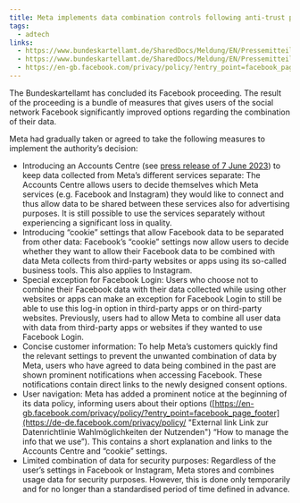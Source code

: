 ```yaml
---
title: Meta implements data combination controls following anti-trust proceedings in Germany
tags:
  - adtech
links:
  - https://www.bundeskartellamt.de/SharedDocs/Meldung/EN/Pressemitteilungen/2024/10_10_2024_Facebook.html?nn=48916
  - https://www.bundeskartellamt.de/SharedDocs/Meldung/EN/Pressemitteilungen/2023/07_06_2023_Meta_Daten.html?nn=48916
  - https://en-gb.facebook.com/privacy/policy/?entry_point=facebook_page_footer](https://de-de.facebook.com/privacy/policy/
---
```

The Bundeskartellamt has concluded its Facebook proceeding. The result of the proceeding is a bundle of measures that gives users of the social network Facebook significantly improved options regarding the combination of their data.

Meta had gradually taken or agreed to take the following measures to implement the authority’s decision:

- Introducing an Accounts Centre (see [press release of 7 June 2023](https://www.bundeskartellamt.de/SharedDocs/Meldung/EN/Pressemitteilungen/2023/07_06_2023_Meta_Daten.html?nn=48916 "Meta (Facebook) introduces new accounts center – an important step in the implementation of the Bundeskartellamt’s decision")) to keep data collected from Meta’s different services separate: The Accounts Centre allows users to decide themselves which Meta services (e.g. Facebook and Instagram) they would like to connect and thus allow data to be shared between these services also for advertising purposes. It is still possible to use the services separately without experiencing a significant loss in quality.
- Introducing “cookie” settings that allow Facebook data to be separated from other data: Facebook’s “cookie” settings now allow users to decide whether they want to allow their Facebook data to be combined with data Meta collects from third-party websites or apps using its so-called business tools. This also applies to Instagram.
- Special exception for Facebook Login: Users who choose not to combine their Facebook data with their data collected while using other websites or apps can make an exception for Facebook Login to still be able to use this log-in option in third-party apps or on third-party websites. Previously, users had to allow Meta to combine all user data with data from third-party apps or websites if they wanted to use Facebook Login.
- Concise customer information: To help Meta’s customers quickly find the relevant settings to prevent the unwanted combination of data by Meta, users who have agreed to data being combined in the past are shown prominent notifications when accessing Facebook. These notifications contain direct links to the newly designed consent options.
- User navigation: Meta has added a prominent notice at the beginning of its data policy, informing users about their options ([https://en-gb.facebook.com/privacy/policy/?entry_point=facebook_page_footer](https://de-de.facebook.com/privacy/policy/ "External link Link zur Datenrichtlinie Wahlmöglichkeiten der Nutzenden") “How to manage the info that we use”). This contains a short explanation and links to the Accounts Centre and “cookie” settings.
- Limited combination of data for security purposes: Regardless of the user’s settings in Facebook or Instagram, Meta stores and combines usage data for security purposes. However, this is done only temporarily and for no longer than a standardised period of time defined in advance.